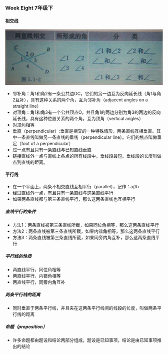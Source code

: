 ### Week Eight 7年级下
#### 相交线
![相交直线](img/相交直线.jpeg)
* 邻补角：角1和角2有一条公共边OC，它们的另一边互为反向延长线（角1与角2互补），具有这种关系的两个角，互为邻补角（adjacent angles on a straight line）
* 对顶角：角1和角3有一个公共顶点O，并且角1的两边分别为角3的两边的反向延长线，具有这种位置关系的两个角，互为顶角（vertical angles）
* 对顶角相等
* 垂直（perpendicular）:垂直是相交的一种特殊情形，两条直线互相垂直。其中一条直线叫做另一条直线的垂线（perpendicular line）。它们的焦点叫做垂足（foot of a perpendicular）
* 过一点有且只有一条直线与已知直线垂直
* 链接直线外一点与直线上各点的所有线段中，垂线段最短。垂线段的长度叫做点到直线的距离。
#### 平行线
* 在一个平面上，两条不相交直线互相平行（parallel），记作：a//b
* 经过直线外一点，有且只有一条直线与这条直线平行
* 如果两条直线都与第三条直线平行，那么这两条直线也互相平行
##### 直线平行的条件
* 方法1：两条直线被第三条直线所截，如果同位角相等，那么这两条直线平行
* 方法2：两条直线被第三条直线所截，如果内错角相等，那么这两条直线平行
* 方法3：两条直线被第三条直线所截，如果同旁内角互补，那么这两条直线平行
##### 平行线的性质
* 两直线平行，同位角相等
* 两直线平行，内错角相等
* 两直线平行，同旁内角互补
##### 两条平行线的距离
* 同时垂直于两条平行线，并且夹在这两条平行线间的线段的长度，叫做两条平行线的距离
##### 命题（proposition）
* 许多命题都由题设和结论两部分组成，题设是已知事项，结论是由已知事项推出的结论

